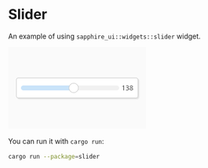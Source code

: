 # Slider

An example of using `sapphire_ui::widgets::slider` widget.

![](demo.png)

You can run it with `cargo run`:

```bash
cargo run --package=slider
```
